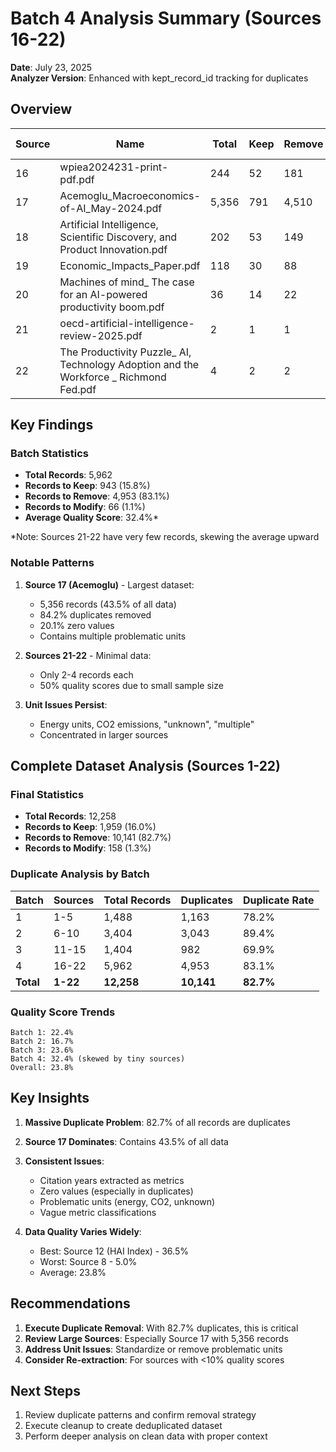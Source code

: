 # Batch 4 Analysis Summary (Sources 16-22)

**Date**: July 23, 2025  
**Analyzer Version**: Enhanced with kept_record_id tracking for duplicates

## Overview

| Source | Name | Total | Keep | Remove | Modify | Quality Score |
|--------|------|-------|------|--------|--------|---------------|
| 16 | wpiea2024231-print-pdf.pdf | 244 | 52 | 181 | 11 | 21.3% |
| 17 | Acemoglu_Macroeconomics-of-AI_May-2024.pdf | 5,356 | 791 | 4,510 | 55 | 14.8% |
| 18 | Artificial Intelligence, Scientific Discovery, and Product Innovation.pdf | 202 | 53 | 149 | 0 | 26.2% |
| 19 | Economic_Impacts_Paper.pdf | 118 | 30 | 88 | 0 | 25.4% |
| 20 | Machines of mind_ The case for an AI-powered productivity boom.pdf | 36 | 14 | 22 | 0 | 38.9% |
| 21 | oecd-artificial-intelligence-review-2025.pdf | 2 | 1 | 1 | 0 | 50.0% |
| 22 | The Productivity Puzzle_ AI, Technology Adoption and the Workforce _ Richmond Fed.pdf | 4 | 2 | 2 | 0 | 50.0% |

## Key Findings

### Batch Statistics
- **Total Records**: 5,962
- **Records to Keep**: 943 (15.8%)
- **Records to Remove**: 4,953 (83.1%)
- **Records to Modify**: 66 (1.1%)
- **Average Quality Score**: 32.4%*

*Note: Sources 21-22 have very few records, skewing the average upward

### Notable Patterns

1. **Source 17 (Acemoglu)** - Largest dataset:
   - 5,356 records (43.5% of all data)
   - 84.2% duplicates removed
   - 20.1% zero values
   - Contains multiple problematic units

2. **Sources 21-22** - Minimal data:
   - Only 2-4 records each
   - 50% quality scores due to small sample size

3. **Unit Issues Persist**:
   - Energy units, CO2 emissions, "unknown", "multiple"
   - Concentrated in larger sources

## Complete Dataset Analysis (Sources 1-22)

### Final Statistics
- **Total Records**: 12,258
- **Records to Keep**: 1,959 (16.0%)
- **Records to Remove**: 10,141 (82.7%)
- **Records to Modify**: 158 (1.3%)

### Duplicate Analysis by Batch
| Batch | Sources | Total Records | Duplicates | Duplicate Rate |
|-------|---------|---------------|------------|----------------|
| 1 | 1-5 | 1,488 | 1,163 | 78.2% |
| 2 | 6-10 | 3,404 | 3,043 | 89.4% |
| 3 | 11-15 | 1,404 | 982 | 69.9% |
| 4 | 16-22 | 5,962 | 4,953 | 83.1% |
| **Total** | **1-22** | **12,258** | **10,141** | **82.7%** |

### Quality Score Trends
```
Batch 1: 22.4%
Batch 2: 16.7%  
Batch 3: 23.6%
Batch 4: 32.4% (skewed by tiny sources)
Overall: 23.8%
```

## Key Insights

1. **Massive Duplicate Problem**: 82.7% of all records are duplicates
2. **Source 17 Dominates**: Contains 43.5% of all data
3. **Consistent Issues**:
   - Citation years extracted as metrics
   - Zero values (especially in duplicates)
   - Problematic units (energy, CO2, unknown)
   - Vague metric classifications

4. **Data Quality Varies Widely**:
   - Best: Source 12 (HAI Index) - 36.5%
   - Worst: Source 8 - 5.0%
   - Average: 23.8%

## Recommendations

1. **Execute Duplicate Removal**: With 82.7% duplicates, this is critical
2. **Review Large Sources**: Especially Source 17 with 5,356 records
3. **Address Unit Issues**: Standardize or remove problematic units
4. **Consider Re-extraction**: For sources with <10% quality scores

## Next Steps

1. Review duplicate patterns and confirm removal strategy
2. Execute cleanup to create deduplicated dataset
3. Perform deeper analysis on clean data with proper context